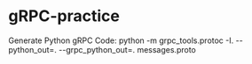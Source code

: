 # gRPC-practice
Generate Python gRPC Code:
python -m grpc_tools.protoc -I. --python_out=. --grpc_python_out=. messages.proto
